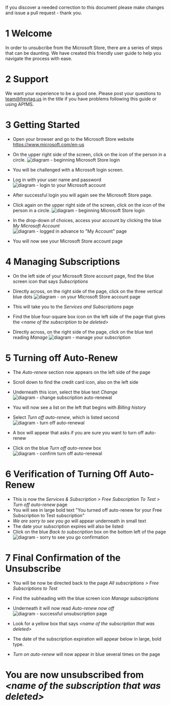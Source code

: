 

If you discover a needed correction to this document please make changes and issue a pull request - thank you.

# 1 Welcome 
In order to unsubcribe from the Microsoft Store, there are a series of steps that can be daunting. We have created this friendly user guide to help you navigate the process with ease. 

# 2 Support
We want your experience to be a good one.  Please post your questions to team@freytag.us in the title if you have problems following this guide or using APfMS.  

# 3 Getting Started
- Open your browser and go to the Microsoft Store website https://www.microsoft.com/en-us
- On the upper right side of the screen, click on the icon of the person in a circle.
![diagram - beginning Microsoft Store login](/UnsubscribeFromTheMicrosoftStore/delete_subscription_0.png)

- You will be challenged with a Microsoft login screen.
- Log in with your user name and password
![diagram - login to your Microsoft account](/UnsubscribeFromTheMicrosoftStore/delete_subscription_0.5.png)

- After successful login you will again see the Microsoft Store page.
- Click again on the upper right side of the screen, click on the icon of the person in a circle.
![diagram - beginning Microsoft Store login](/UnsubscribeFromTheMicrosoftStore/delete_subscription_0.png)

- In the drop-down of choices, access your account by clicking the blue *My Microsoft Account*
![diagram - logged in advance to "My Account" page](/UnsubscribeFromTheMicrosoftStore/delete_subscription_1.1.png)

- You will now see your Microsoft Store account page

  
# 4 Managing Subscriptions
- On the left side of your Microsoft Store account page, find the blue screen icon that says *Subscriptions*
- Directly across, on the right side of the page, click on the three vertical blue dots
![diagram - on your Microsoft Store account page](/UnsubscribeFromTheMicrosoftStore/delete_subscription_2.1.png)

- This will take you to the *Services and Subscriptions* page
- Find the blue four-square box icon on the left side of the page that gives the *&lt;name of the subscription to be deleted&gt;*
- Directly across, on the right side of the page, click on the blue text reading *Manage*
![diagram - manage your subscription](/UnsubscribeFromTheMicrosoftStore/delete_subscription_3.1.png)

  
# 5 Turning off Auto-Renew
- The *Auto-renew* section now appears on the left side of the page
- Scroll down to find the credit card icon, also on the left side
- Underneath this icon, select the blue text *Change*
![diagram - change subscription auto-renewal](/UnsubscribeFromTheMicrosoftStore/delete_subscription_4.1.png)

- You will now see a list on the left that begins with *Billing history*
- Select *Turn off auto-renew*, which is listed second
![diagram - turn off auto-renewal](/UnsubscribeFromTheMicrosoftStore/delete_subscription_5.1.png)

- A box will appear that asks if you are sure you want to turn off auto-renew
- Click on the blue *Turn off auto-renew* box
![diagram - confirm turn off auto-renewal](/UnsubscribeFromTheMicrosoftStore/delete_subscription_6.1.png)


# 6 Verification of Turning Off Auto-Renew 
- This is now the *Services & Subscription > Free Subscription To Test > Turn off auto-renew* page
- You will see in large bold text "You turned off auto-renew for your Free Subscription to Test subscription"
- *We are sorry to see you go* will appear underneath in small text
- The date your subscription expires will also be listed
- Click on the blue *Back to subscription* box on the bottom left of the page
![diagram - sorry to see you go confirmation](/UnsubscribeFromTheMicrosoftStore/delete_subscription_7.1.png)

  
# 7 Final Confirmation of the Unsubscribe
- You will be now be directed back to the page *All subscriptions > Free Subscriptions to Test*
- Find the subheading with the blue screen icon *Manage subscriptions*
- Underneath it will now read *Auto-renew now off*
![diagram - successful unsubscription page](/UnsubscribeFromTheMicrosoftStore/delete_subscription_8.png)

- Look for a yellow box that says *&lt;name of the subscription that was deleted&gt;*
- The date of the subscription expiration will appear below in large, bold type.
- *Turn on auto-renew* will now appear in blue several times on the page

# You are now unsubscribed from *&lt;name of the subscription that was deleted&gt;*
  
